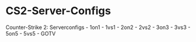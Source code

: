 # CS2-Server-Configs
Counter-Strike 2: Serverconfigs - 1on1 - 1vs1 - 2on2 - 2vs2 - 3on3 - 3vs3 - 5on5 - 5vs5 - GOTV
